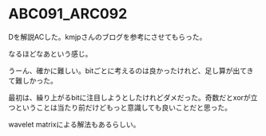 # ABC091_ARC092
Dを解説ACした。kmjpさんのブログを参考にさせてもらった。

なるほどなあという感じ。

うーん、確かに難しい。bitごとに考えるのは良かったけれど、足し算が出てきて難しかった。

最初は、繰り上がるbitに注目しようとしたけれどダメだった。奇数だとxorが立つということは当たり前だけどもっと意識しても良いことだと思った。

wavelet matrixによる解法もあるらしい。
